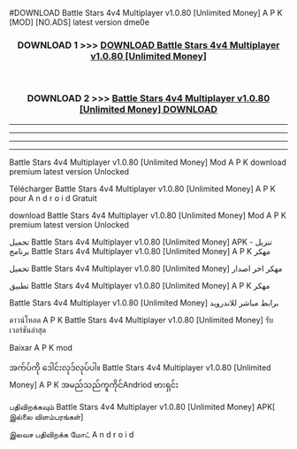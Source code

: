 #DOWNLOAD Battle Stars 4v4 Multiplayer v1.0.80  [Unlimited Money] A P K [MOD] [NO.ADS] latest version dme0e



<div align="center">

<h3>DOWNLOAD 1 >>> <a href="https://teeasianyam.web.app?sq=Battle Stars 4v4 Multiplayer v1.0.80  [Unlimited Money]">DOWNLOAD Battle Stars 4v4 Multiplayer v1.0.80  [Unlimited Money] </a></h3><br>

<h3>DOWNLOAD 2 >>> <a href="https://teeasianyam.web.app?sq=Battle Stars 4v4 Multiplayer v1.0.80  [Unlimited Money] ">Battle Stars 4v4 Multiplayer v1.0.80  [Unlimited Money]  DOWNLOAD </a></h3>

</div>


----------------------------------------------------------

----------------------------------------------------------

----------------------------------------------------------

----------------------------------------------------------


Battle Stars 4v4 Multiplayer v1.0.80  [Unlimited Money]  Mod A P K download premium latest version Unlocked

Télécharger Battle Stars 4v4 Multiplayer v1.0.80  [Unlimited Money]  A P K pour A n d r o i d Gratuit

download Battle Stars 4v4 Multiplayer v1.0.80  [Unlimited Money]  Mod A P K premium latest version Unlocked

تحميل Battle Stars 4v4 Multiplayer v1.0.80  [Unlimited Money]  APK - تنزيل برنامج Battle Stars 4v4 Multiplayer v1.0.80  [Unlimited Money]  A P K مهكر

تحميل Battle Stars 4v4 Multiplayer v1.0.80  [Unlimited Money]  مهكر اخر اصدار

تطبيق Battle Stars 4v4 Multiplayer v1.0.80  [Unlimited Money]  A P K مهكر

Battle Stars 4v4 Multiplayer v1.0.80  [Unlimited Money]  برابط مباشر للاندرويد

ดาวน์โหลด A P K Battle Stars 4v4 Multiplayer v1.0.80  [Unlimited Money]  รับเวอร์ชันล่าสุด

Baixar A P K mod

အက်ပ်ကို ဒေါင်းလုဒ်လုပ်ပါ။ Battle Stars 4v4 Multiplayer v1.0.80  [Unlimited Money]  A P K အမည်သည်ကူကိုင်Andriod ဗားရှင်း

பதிவிறக்கவும் Battle Stars 4v4 Multiplayer v1.0.80  [Unlimited Money]  APK[ இல்லை விளம்பரங்கள்] 
 
இலவச பதிவிறக்க மோட் A n d r o i d



